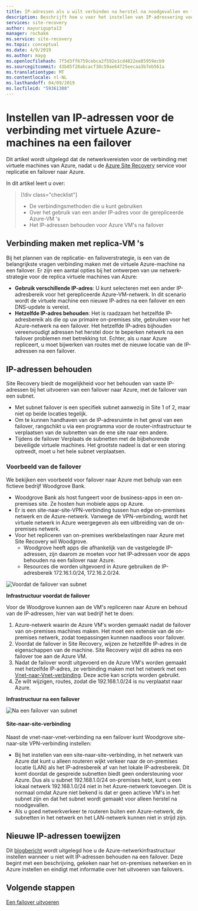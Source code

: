 ```yaml
---
title: IP-adressen als u wilt verbinden na herstel na noodgevallen en failover naar Azure met Azure Site Recovery instellen | Microsoft Docs
description: Beschrijft hoe u voor het instellen van IP-adressering voor verbinding met virtuele Azure-machines na het herstel na noodgevallen en failover van on-premises met Azure Site Recovery
services: site-recovery
author: mayurigupta13
manager: rochakm
ms.service: site-recovery
ms.topic: conceptual
ms.date: 4/9/2019
ms.author: mayg
ms.openlocfilehash: 7f5d3ff6759cebca2f592e1cd4822ee85959ecb9
ms.sourcegitcommit: 43b85f28abcacf30c59ae64725eecaa3b7eb561a
ms.translationtype: MT
ms.contentlocale: nl-NL
ms.lasthandoff: 04/09/2019
ms.locfileid: "59361308"
---
```

# <a name="set-up-ip-addressing-to-connect-to-azure-vms-after-failover"></a>Instellen van IP-adressen voor de verbinding met virtuele Azure-machines na een failover

Dit artikel wordt uitgelegd dat de netwerkvereisten voor de verbinding met virtuele machines van Azure, nadat u de [Azure Site Recovery](site-recovery-overview.md) service voor replicatie en failover naar Azure.

In dit artikel leert u over:

> [!div class="checklist"]
> * De verbindingsmethoden die u kunt gebruiken
> * Over het gebruik van een ander IP-adres voor de gerepliceerde Azure-VM 's
> * Het IP-adressen behouden voor Azure VM's na failover

## <a name="connecting-to-replica-vms"></a>Verbinding maken met replica-VM 's

Bij het plannen van de replicatie- en failoverstrategie, is een van de belangrijkste vragen verbinding maken met de virtuele Azure-machine na een failover. Er zijn een aantal opties bij het ontwerpen van uw netwerk-strategie voor de replica virtuele machines van Azure:

- **Gebruik verschillende IP-adres**: U kunt selecteren met een ander IP-adresbereik voor het gerepliceerde Azure-VM-netwerk. In dit scenario wordt de virtuele machine een nieuwe IP-adres na een failover en een DNS-update is vereist.
- **Hetzelfde IP-adres behouden**: Het is raadzaam het hetzelfde IP-adresbereik als die op uw primaire on-premises site, gebruiken voor het Azure-netwerk na een failover. Het hetzelfde IP-adres bijhouden vereenvoudigt adressen het herstel door te beperken netwerk na een failover problemen met betrekking tot. Echter, als u naar Azure repliceert, u moet bijwerken van routes met de nieuwe locatie van de IP-adressen na een failover.

## <a name="retaining-ip-addresses"></a>IP-adressen behouden

Site Recovery biedt de mogelijkheid voor het behouden van vaste IP-adressen bij het uitvoeren van een failover naar Azure, met de failover van een subnet.

- Met subnet failover is een specifiek subnet aanwezig in Site 1 of 2, maar niet op beide locaties tegelijk.
- Om te kunnen handhaven van de IP-adresruimte in het geval van een failover, rangschikt u via een programma voor de router-infrastructuur te verplaatsen van de subnetten van de ene site naar een andere.
- Tijdens de failover Verplaats de subnetten met de bijbehorende beveiligde virtuele machines. Het grootste nadeel is dat er een storing optreedt, moet u het hele subnet verplaatsen.


### <a name="failover-example"></a>Voorbeeld van de failover

We bekijken een voorbeeld voor failover naar Azure met behulp van een fictieve bedrijf Woodgrove Bank.

- Woodgrove Bank als host fungeert voor de business-apps in een on-premises site. Ze hosten hun mobiele apps op Azure.
- Er is een site-naar-site-VPN-verbinding tussen hun edge on-premises netwerk en de Azure-netwerk. Vanwege de VPN-verbinding, wordt het virtuele netwerk in Azure weergegeven als een uitbreiding van de on-premises netwerk.
- Voor het repliceren van on-premises werkbelastingen naar Azure met Site Recovery wil Woodgrove.
  - Woodgrove heeft apps die afhankelijk van de vastgelegde IP-adressen, zijn daarom ze moeten voor het IP-adressen voor de apps behouden na een failover naar Azure.
  - Resources die worden uitgevoerd in Azure gebruiken de IP-adresbereik 172.16.1.0/24, 172.16.2.0/24.

![Voordat de failover van subnet](./media/site-recovery-network-design/network-design7.png)

**Infrastructuur voordat de failover**


Voor de Woodgrove kunnen aan de VM's repliceren naar Azure en behoud van de IP-adressen, hier van wat bedrijf het te doen:


1. Azure-netwerk waarin de Azure VM's worden gemaakt nadat de failover van on-premises machines maken. Het moet een extensie van de on-premises netwerk, zodat toepassingen kunnen naadloos voor failover.
2. Voordat de failover in Site Recovery, wijzen ze hetzelfde IP-adres in de eigenschappen van de machine. Site Recovery wijst dit adres na een failover toe aan de Azure VM.
3. Nadat de failover wordt uitgevoerd en de Azure VM's worden gemaakt met hetzelfde IP-adres, ze verbinding maken met het netwerk met een [Vnet-naar-Vnet-verbinding](../vpn-gateway/virtual-networks-configure-vnet-to-vnet-connection.md). Deze actie kan scripts worden gebruikt.
4. Ze wilt wijzigen, routes, zodat die 192.168.1.0/24 is nu verplaatst naar Azure.


**Infrastructuur na een failover**

![Na een failover van subnet](./media/site-recovery-network-design/network-design9.png)

#### <a name="site-to-site-connection"></a>Site-naar-site-verbinding

Naast de vnet-naar-vnet-verbinding na een failover kunt Woodgrove site-naar-site VPN-verbinding instellen:
- Bij het instellen van een site-naar-site-verbinding, in het netwerk van Azure dat kunt u alleen routeren wijkt verkeer naar de on-premises locatie (LAN) als het IP-adresbereik af van het lokale IP-adresbereik. Dit komt doordat de gespreide subnetten biedt geen ondersteuning voor Azure. Dus als u subnet 192.168.1.0/24 on-premises hebt, kunt u een lokaal netwerk 192.168.1.0/24 niet in het Azure-netwerk toevoegen. Dit is normaal omdat Azure niet bekend is dat er geen actieve VM's in het subnet zijn en dat het subnet wordt gemaakt voor alleen herstel na noodgevallen.
- Als u goed netwerkverkeer te routeren buiten een Azure-netwerk, de subnetten in het netwerk en het LAN-netwerk kunnen niet in strijd zijn.




## <a name="assigning-new-ip-addresses"></a>Nieuwe IP-adressen toewijzen

Dit [blogbericht](https://azure.microsoft.com/blog/2014/09/04/networking-infrastructure-setup-for-microsoft-azure-as-a-disaster-recovery-site/) wordt uitgelegd hoe u de Azure-netwerkinfrastructuur instellen wanneer u niet wilt IP-adressen behouden na een failover. Deze begint met een beschrijving, gekeken naar het on-premises netwerken en in Azure instellen en eindigt met informatie over het uitvoeren van failovers.

## <a name="next-steps"></a>Volgende stappen
[Een failover uitvoeren](site-recovery-failover.md)
